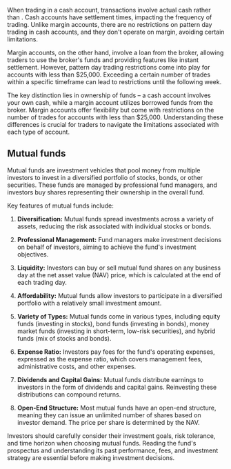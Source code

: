 When trading in a cash account, transactions involve actual cash rather than . Cash accounts have settlement times, impacting the frequency of trading. Unlike margin accounts, there are no restrictions on pattern day trading in cash accounts, and they don't operate on margin, avoiding certain limitations.

Margin accounts, on the other hand, involve a loan from the broker, allowing traders to use the broker's funds and providing features like instant settlement. However, pattern day trading restrictions come into play for accounts with less than $25,000. Exceeding a certain number of trades within a specific timeframe can lead to restrictions until the following week.

The key distinction lies in ownership of funds – a cash account involves your own cash, while a margin account utilizes borrowed funds from the broker. Margin accounts offer flexibility but come with restrictions on the number of trades for accounts with less than $25,000. Understanding these differences is crucial for traders to navigate the limitations associated with each type of account.



## Mutual funds
Mutual funds are investment vehicles that pool money from multiple investors to invest in a diversified portfolio of stocks, bonds, or other securities. These funds are managed by professional fund managers, and investors buy shares representing their ownership in the overall fund.

Key features of mutual funds include:

1. **Diversification:** Mutual funds spread investments across a variety of assets, reducing the risk associated with individual stocks or bonds.

2. **Professional Management:** Fund managers make investment decisions on behalf of investors, aiming to achieve the fund's investment objectives.

3. **Liquidity:** Investors can buy or sell mutual fund shares on any business day at the net asset value (NAV) price, which is calculated at the end of each trading day.

4. **Affordability:** Mutual funds allow investors to participate in a diversified portfolio with a relatively small investment amount.

5. **Variety of Types:** Mutual funds come in various types, including equity funds (investing in stocks), bond funds (investing in bonds), money market funds (investing in short-term, low-risk securities), and hybrid funds (mix of stocks and bonds).

6. **Expense Ratio:** Investors pay fees for the fund's operating expenses, expressed as the expense ratio, which covers management fees, administrative costs, and other expenses.

7. **Dividends and Capital Gains:** Mutual funds distribute earnings to investors in the form of dividends and capital gains. Reinvesting these distributions can compound returns.

8. **Open-End Structure:** Most mutual funds have an open-end structure, meaning they can issue an unlimited number of shares based on investor demand. The price per share is determined by the NAV.

Investors should carefully consider their investment goals, risk tolerance, and time horizon when choosing mutual funds. Reading the fund's prospectus and understanding its past performance, fees, and investment strategy are essential before making investment decisions.